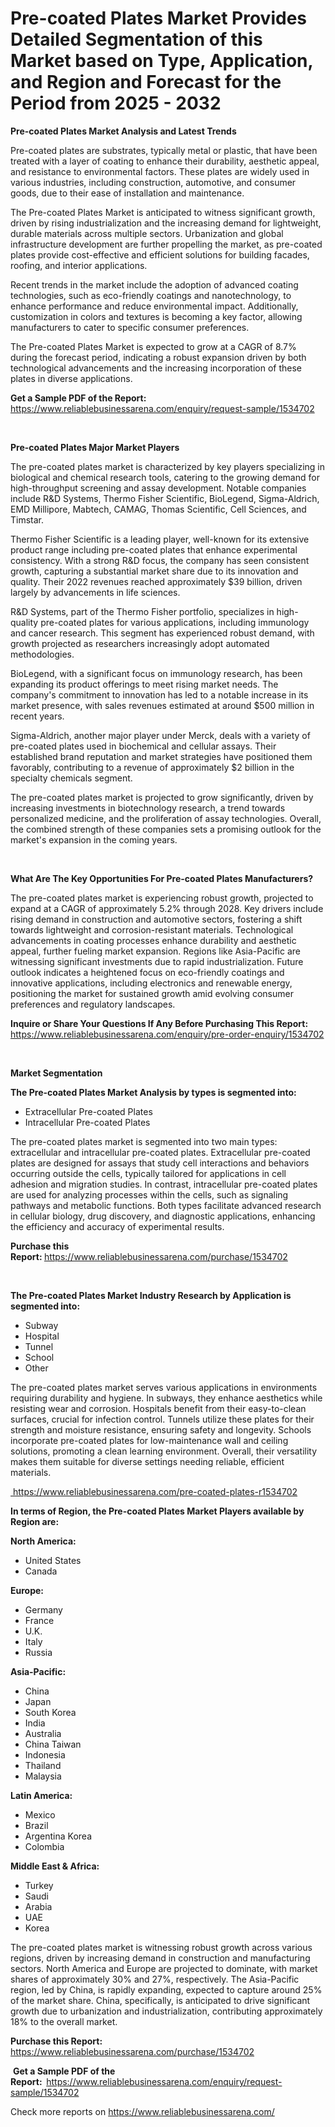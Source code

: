 <p><h1>Pre-coated Plates Market Provides Detailed Segmentation of this Market based on Type, Application, and Region and Forecast for the Period from 2025 - 2032</h1></p><p><strong>Pre-coated Plates Market Analysis and Latest Trends</strong></p>
<p><p>Pre-coated plates are substrates, typically metal or plastic, that have been treated with a layer of coating to enhance their durability, aesthetic appeal, and resistance to environmental factors. These plates are widely used in various industries, including construction, automotive, and consumer goods, due to their ease of installation and maintenance. </p><p>The Pre-coated Plates Market is anticipated to witness significant growth, driven by rising industrialization and the increasing demand for lightweight, durable materials across multiple sectors. Urbanization and global infrastructure development are further propelling the market, as pre-coated plates provide cost-effective and efficient solutions for building facades, roofing, and interior applications. </p><p>Recent trends in the market include the adoption of advanced coating technologies, such as eco-friendly coatings and nanotechnology, to enhance performance and reduce environmental impact. Additionally, customization in colors and textures is becoming a key factor, allowing manufacturers to cater to specific consumer preferences. </p><p>The Pre-coated Plates Market is expected to grow at a CAGR of 8.7% during the forecast period, indicating a robust expansion driven by both technological advancements and the increasing incorporation of these plates in diverse applications.</p></p>
<p><strong>Get a Sample PDF of the Report:&nbsp;</strong> <a href="https://www.reliablebusinessarena.com/enquiry/request-sample/1534702?utm_campaign=3221&utm_medium=2&utm_source=Github&utm_content=ia&utm_term=03042025&utm_id=pre-coated-plates">https://www.reliablebusinessarena.com/enquiry/request-sample/1534702</a></p>
<p>&nbsp;</p>
<p><strong>Pre-coated Plates Major Market Players</strong></p>
<p><p>The pre-coated plates market is characterized by key players specializing in biological and chemical research tools, catering to the growing demand for high-throughput screening and assay development. Notable companies include R&D Systems, Thermo Fisher Scientific, BioLegend, Sigma-Aldrich, EMD Millipore, Mabtech, CAMAG, Thomas Scientific, Cell Sciences, and Timstar.</p><p>Thermo Fisher Scientific is a leading player, well-known for its extensive product range including pre-coated plates that enhance experimental consistency. With a strong R&D focus, the company has seen consistent growth, capturing a substantial market share due to its innovation and quality. Their 2022 revenues reached approximately $39 billion, driven largely by advancements in life sciences.</p><p>R&D Systems, part of the Thermo Fisher portfolio, specializes in high-quality pre-coated plates for various applications, including immunology and cancer research. This segment has experienced robust demand, with growth projected as researchers increasingly adopt automated methodologies. </p><p>BioLegend, with a significant focus on immunology research, has been expanding its product offerings to meet rising market needs. The company's commitment to innovation has led to a notable increase in its market presence, with sales revenues estimated at around $500 million in recent years. </p><p>Sigma-Aldrich, another major player under Merck, deals with a variety of pre-coated plates used in biochemical and cellular assays. Their established brand reputation and market strategies have positioned them favorably, contributing to a revenue of approximately $2 billion in the specialty chemicals segment.</p><p>The pre-coated plates market is projected to grow significantly, driven by increasing investments in biotechnology research, a trend towards personalized medicine, and the proliferation of assay technologies. Overall, the combined strength of these companies sets a promising outlook for the market's expansion in the coming years.</p></p>
<p>&nbsp;</p>
<p><strong>What Are The Key Opportunities For Pre-coated Plates Manufacturers?</strong></p>
<p><p>The pre-coated plates market is experiencing robust growth, projected to expand at a CAGR of approximately 5.2% through 2028. Key drivers include rising demand in construction and automotive sectors, fostering a shift towards lightweight and corrosion-resistant materials. Technological advancements in coating processes enhance durability and aesthetic appeal, further fueling market expansion. Regions like Asia-Pacific are witnessing significant investments due to rapid industrialization. Future outlook indicates a heightened focus on eco-friendly coatings and innovative applications, including electronics and renewable energy, positioning the market for sustained growth amid evolving consumer preferences and regulatory landscapes.</p></p>
<p><strong>Inquire or Share Your Questions If Any Before Purchasing This Report:</strong> <a href="https://www.reliablebusinessarena.com/enquiry/pre-order-enquiry/1534702?utm_campaign=3221&utm_medium=2&utm_source=Github&utm_content=ia&utm_term=03042025&utm_id=pre-coated-plates">https://www.reliablebusinessarena.com/enquiry/pre-order-enquiry/1534702</a></p>
<p>&nbsp;</p>
<p><strong>Market Segmentation</strong></p>
<p><strong>The Pre-coated Plates Market Analysis by types is segmented into:</strong></p>
<p><ul><li>Extracellular Pre-coated Plates</li><li>Intracellular Pre-coated Plates</li></ul></p>
<p><p>The pre-coated plates market is segmented into two main types: extracellular and intracellular pre-coated plates. Extracellular pre-coated plates are designed for assays that study cell interactions and behaviors occurring outside the cells, typically tailored for applications in cell adhesion and migration studies. In contrast, intracellular pre-coated plates are used for analyzing processes within the cells, such as signaling pathways and metabolic functions. Both types facilitate advanced research in cellular biology, drug discovery, and diagnostic applications, enhancing the efficiency and accuracy of experimental results.</p></p>
<p><strong>Purchase this Report:&nbsp;</strong><a href="https://www.reliablebusinessarena.com/purchase/1534702?utm_campaign=3221&utm_medium=2&utm_source=Github&utm_content=ia&utm_term=03042025&utm_id=pre-coated-plates">https://www.reliablebusinessarena.com/purchase/1534702</a></p>
<p>&nbsp;</p>
<p><strong>The Pre-coated Plates Market Industry Research by Application is segmented into:</strong></p>
<p><ul><li>Subway</li><li>Hospital</li><li>Tunnel</li><li>School</li><li>Other</li></ul></p>
<p><p>The pre-coated plates market serves various applications in environments requiring durability and hygiene. In subways, they enhance aesthetics while resisting wear and corrosion. Hospitals benefit from their easy-to-clean surfaces, crucial for infection control. Tunnels utilize these plates for their strength and moisture resistance, ensuring safety and longevity. Schools incorporate pre-coated plates for low-maintenance wall and ceiling solutions, promoting a clean learning environment. Overall, their versatility makes them suitable for diverse settings needing reliable, efficient materials.</p></p>
<p><a href="https://www.reliablebusinessarena.com/pre-coated-plates-r1534702?utm_campaign=3221&utm_medium=2&utm_source=Github&utm_content=ia&utm_term=03042025&utm_id=pre-coated-plates">&nbsp;https://www.reliablebusinessarena.com/pre-coated-plates-r1534702</a></p>
<p><strong>In terms of Region, the Pre-coated Plates Market Players available by Region are:</strong></p>
<p>
    <p> <strong> North America: </strong>
        <ul>
            <li>United States</li>
            <li>Canada</li>
        </ul>
        </p> 
    <p> <strong> Europe: </strong>
        <ul>
            <li>Germany</li>
            <li>France</li>
            <li>U.K.</li>
            <li>Italy</li>
            <li>Russia</li>
        </ul>
        </p> 
    <p> <strong> Asia-Pacific: </strong>
        <ul>
            <li>China</li>
            <li>Japan</li>
            <li>South Korea</li>
            <li>India</li>
            <li>Australia</li>
            <li>China Taiwan</li>
            <li>Indonesia</li>
            <li>Thailand</li>
            <li>Malaysia</li>
        </ul>
        </p> 
    <p> <strong> Latin America: </strong>
        <ul>
            <li>Mexico</li>
            <li>Brazil</li>
            <li>Argentina Korea</li>
            <li>Colombia</li>
        </ul>
        </p> 
    <p> <strong> Middle East & Africa: </strong>
        <ul>
            <li>Turkey</li>
            <li>Saudi</li>
            <li>Arabia</li>
            <li>UAE</li>
            <li>Korea</li>
        </ul>
    </p>
    </p>
<p><p>The pre-coated plates market is witnessing robust growth across various regions, driven by increasing demand in construction and manufacturing sectors. North America and Europe are projected to dominate, with market shares of approximately 30% and 27%, respectively. The Asia-Pacific region, led by China, is rapidly expanding, expected to capture around 25% of the market share. China, specifically, is anticipated to drive significant growth due to urbanization and industrialization, contributing approximately 18% to the overall market.</p></p>
<p><strong>Purchase this Report: </strong><a href="https://www.reliablebusinessarena.com/purchase/1534702?utm_campaign=3221&utm_medium=2&utm_source=Github&utm_content=ia&utm_term=03042025&utm_id=pre-coated-plates">https://www.reliablebusinessarena.com/purchase/1534702</a></p>
<p>&nbsp;<strong>Get a Sample PDF of the Report:&nbsp;&nbsp;</strong><a href="https://www.reliablebusinessarena.com/enquiry/request-sample/1534702?utm_campaign=3221&utm_medium=2&utm_source=Github&utm_content=ia&utm_term=03042025&utm_id=pre-coated-plates">https://www.reliablebusinessarena.com/enquiry/request-sample/1534702</a></p>
<p><strong></strong></p>
<p>Check more reports on <a href="https://www.reliablebusinessarena.com/?utm_campaign=3221&utm_medium=2&utm_source=Github&utm_content=ia&utm_term=03042025&utm_id=pre-coated-plates">https://www.reliablebusinessarena.com/</a></p>